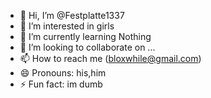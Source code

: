 - 👋 Hi, I’m @Festplatte1337
- 👀 I’m interested in girls
- 🌱 I’m currently learning Nothing
- 💞️ I’m looking to collaborate on ...
- 📫 How to reach me (bloxwhile@gmail.com)
- 😄 Pronouns: his,him
- ⚡ Fun fact: im dumb

<!---
Festplatte1337/Festplatte1337 is a ✨ special ✨ repository because its `README.md` (this file) appears on your GitHub profile.
You can click the Preview link to take a look at your changes.
--->
